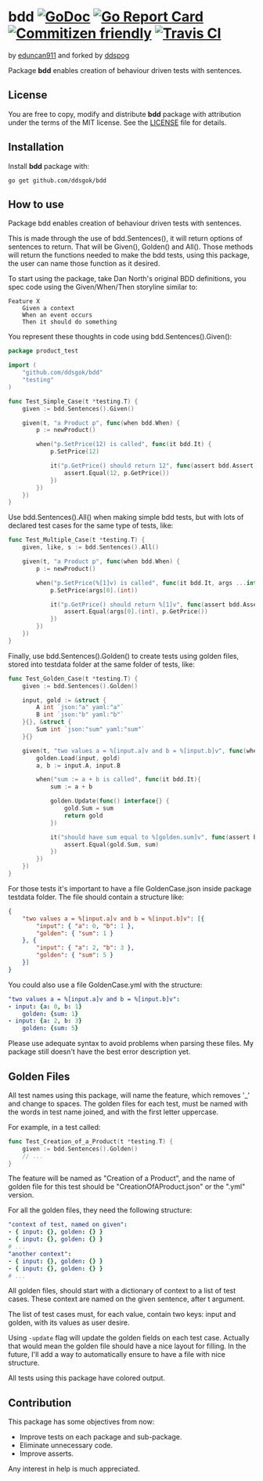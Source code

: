 # bdd [![GoDoc](https://godoc.org/github.com/ddsgok/bdd?status.svg)](https://godoc.org/github.com/ddsgok/bdd) [![Go Report Card](https://goreportcard.com/badge/github.com/ddsgok/bdd)](https://goreportcard.com/report/github.com/ddsgok/bdd) [![Commitizen friendly](https://img.shields.io/badge/commitizen-friendly-brightgreen.svg)](http://commitizen.github.io/cz-cli/) [![Travis CI](https://travis-ci.org/ddsgok/bdd.svg?branch=master)](https://travis-ci.org/ddsgok/bdd)

by [eduncan911](https://github.com/eduncan911) and forked by [ddspog](http://github.com/ddspog)

Package **bdd** enables creation of behaviour driven tests with sentences.

## License

You are free to copy, modify and distribute **bdd** package with attribution under the terms of the MIT license. See the [LICENSE](https://github.com/ddsgok/bdd/blob/master/LICENSE) file for details.

## Installation

Install **bdd** package with:

```shell
go get github.com/ddsgok/bdd
```

## How to use

Package bdd enables creation of behaviour driven tests with sentences.

This is made through the use of bdd.Sentences(), it will return options of sentences to return. That will be Given(), Golden() and All(). Those methods will return the functions needed to make the bdd tests, using this package, the user can name those function as it desired.

To start using the package, take Dan North's original BDD definitions, you spec code using the Given/When/Then storyline similar to:

```gherkin
Feature X
    Given a context
    When an event occurs
    Then it should do something
```

You represent these thoughts in code using bdd.Sentences().Given():

```go
package product_test

import (
    "github.com/ddsgok/bdd"
    "testing"
)

func Test_Simple_Case(t *testing.T) {
    given := bdd.Sentences().Given()

    given(t, "a Product p", func(when bdd.When) {
        p := newProduct()

        when("p.SetPrice(12) is called", func(it bdd.It) {
            p.SetPrice(12)

            it("p.GetPrice() should return 12", func(assert bdd.Assert) {
                assert.Equal(12, p.GetPrice())
            })
        })
    })
}
```

Use bdd.Sentences().All() when making simple bdd tests, but with lots of declared test cases for the same type of tests, like:

```go
func Test_Multiple_Case(t *testing.T) {
    given, like, s := bdd.Sentences().All()

    given(t, "a Product p", func(when bdd.When) {
        p := newProduct()

        when("p.SetPrice(%[1]v) is called", func(it bdd.It, args ...interface{}) {
            p.SetPrice(args[0].(int))

            it("p.GetPrice() should return %[1]v", func(assert bdd.Assert) {
                assert.Equal(args[0].(int), p.GetPrice())
            })
        })
    })
}
```

Finally, use bdd.Sentences().Golden() to create tests using golden files, stored into testdata folder at the same folder of tests, like:

```go
func Test_Golden_Case(t *testing.T) {
    given := bdd.Sentences().Golden()

    input, gold := &struct {
        A int `json:"a" yaml:"a"`
        B int `json:"b" yaml:"b"`
    }{}, &struct {
        Sum int `json:"sum" yaml:"sum"`
    }{}

    given(t, "two values a = %[input.a]v and b = %[input.b]v", func(when bdd.When, golden bdd.Golden) {
        golden.Load(input, gold)
        a, b := input.A, input.B

        when("sum := a + b is called", func(it bdd.It){
            sum := a + b

            golden.Update(func() interface{} {
                gold.Sum = sum
                return gold
            })

            it("should have sum equal to %[golden.sum]v", func(assert bdd.Assert) {
                assert.Equal(gold.Sum, sum)
            })
        })
    })
}
```

For those tests it's important to have a file GoldenCase.json inside package testdata folder. The file should contain a structure like:

```json
{
    "two values a = %[input.a]v and b = %[input.b]v": [{
        "input": { "a": 0, "b": 1 },
        "golden": { "sum": 1 }
    }, {
        "input": { "a": 2, "b": 3 },
        "golden": { "sum": 5 }
    }]
}
```

You could also use a file GoldenCase.yml with the structure:

```yaml
"two values a = %[input.a]v and b = %[input.b]v":
- input: {a: 0, b: 1}
    golden: {sum: 1}
- input: {a: 2, b: 3}
    golden: {sum: 5}
```

Please use adequate syntax to avoid problems when parsing these files. My package still doesn't have the best error description yet.

## Golden Files

All test names using this package, will name the feature, which removes '_' and change to spaces. The golden files for each test, must be named with the words in test name joined, and with the first letter uppercase.

For example, in a test called:

```go
func Test_Creation_of_a_Product(t *testing.T) {
    given := bdd.Sentences().Golden()
    // ...
}
```

The feature will be named as "Creation of a Product", and the name of golden file for this test should be "CreationOfAProduct.json" or the ".yml" version.

For all the golden files, they need the following structure:

```yaml
"context of test, named on given":
- { input: {}, golden: {} }
- { input: {}, golden: {} }
# ...
"another context":
- { input: {}, golden: {} }
- { input: {}, golden: {} }
# ...
```

All golden files, should start with a dictionary of context to a list of test cases. These context are named on the given sentence, after t argument.

The list of test cases must, for each value, contain two keys: input and golden, with its values as user desire.

Using `-update` flag will update the golden fields on each test case. Actually that would mean the golden file should have a nice layout for filling. In the future, I'll add a way to automatically ensure to have a file with nice structure.

All tests using this package have colored output.

## Contribution

This package has some objectives from now:

* Improve tests on each package and sub-package.
* Eliminate unnecessary code.
* Improve asserts.

Any interest in help is much appreciated.
